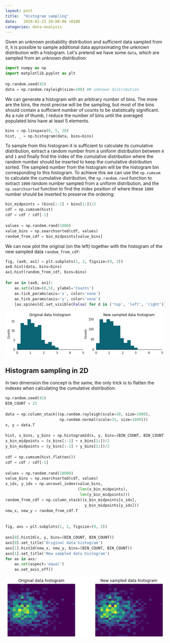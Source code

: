 ```yaml
---
layout: post
title:  "Histogram sampling"
date:   2020-02-22 20:00:00 +0100
categories: data-analysis
---
```


Given an unknown probability distribution and sufficient data sampled from it, it is possible to sample additional data approximating the unknown distribution with a histogram. Let's pretend we have some `data`, which are sampled from an unknown distribution:

```python
import numpy as np
import matplotlib.pyplot as plt

np.random.seed(42)
data = np.random.rayleigh(size=100) ## unknown distribution
```
We can generate a histogram with an arbitrary number of bins. The more are the bins, the most precise will be the sampling, but most of the bins should contain a sufficient number of counts to be statistically significant. As a rule of thumb, I reduce the number of bins until the averaged populated bins have at least 5 elements.

```python
bins = np.linspace(0, 5, 20)
hist, _ = np.histogram(data, bins=bins)
```
 

To sample from this histogram it is sufficient to calculate its cumulative distribution, extract a random number from a uniform distribution between `0` and `1` and finally find the index of the cumulative distribution where the random number should be inserted to keep the cumulative distribution sorted. The sampled number from the histogram will be the histogram bin corresponding to this histogram. To achieve this we can use the `np.cumsum` to calculate the cumulative distribution, the `np.random.rand` function to extract `1000` random number sampled from a uniform distribution, and the `np.searchsorted` function to find the index position of where these `1000` number should be inserted to preserve the ordering:

```python
bin_midpoints = (bins[:-1] + bins[1:])/2
cdf = np.cumsum(hist)
cdf = cdf / cdf[-1]

values = np.random.rand(1000)
value_bins = np.searchsorted(cdf, values)
random_from_cdf = bin_midpoints[value_bins]
```

We can now plot the original (on the left) together with the histogram of the new sampled data `random_from_cdf`:
```python
fig, (ax0, ax1) = plt.subplots(1, 2, figsize=(9, 3))
ax0.hist(data, bins=bins)
ax1.hist(random_from_cdf, bins=bins)

for ax in (ax0, ax1):
    ax.set(xlim=(0,5), ylabel='Counts')
    ax.tick_params(axis='x', color='none')
    ax.tick_params(axis='y', color='none')
    [ax.spines[d].set_visible(False) for d in ('top', 'left', 'right')]
```
<p style="text-align:center;"><img src="/asset/images/data_analysis/hist_comparison.png" alt="histogram comparison" width="700"></p>


## Histogram sampling in 2D
In two dimension the concept is the same, the only trick is to flatten the indexes when calculating the cumulative distribution:
```python
np.random.seed(42)
BIN_COUNT = 25

data = np.column_stack((np.random.rayleigh(scale=30, size=1000),
                        np.random.normal(scale=15, size=1000)))
x, y = data.T

hist, x_bins, y_bins = np.histogram2d(x, y, bins=(BIN_COUNT, BIN_COUNT))
x_bin_midpoints = (x_bins[:-1] + x_bins[1:])/2
y_bin_midpoints = (y_bins[:-1] + y_bins[1:])/2

cdf = np.cumsum(hist.flatten())
cdf = cdf / cdf[-1]

values = np.random.rand(10000)
value_bins = np.searchsorted(cdf, values)
x_idx, y_idx = np.unravel_index(value_bins,
                                (len(x_bin_midpoints),
                                 len(y_bin_midpoints)))
random_from_cdf = np.column_stack((x_bin_midpoints[x_idx],
                                   y_bin_midpoints[y_idx]))
new_x, new_y = random_from_cdf.T


fig, axs = plt.subplots(1, 2, figsize=(9, 3))

axs[0].hist2d(x, y, bins=(BIN_COUNT, BIN_COUNT))
axs[0].set_title('Original data histogram')
axs[1].hist2d(new_x, new_y, bins=(BIN_COUNT, BIN_COUNT))
axs[1].set_title('New sampled data histogram')
for ax in axs:    
    ax.set(aspect='equal')
    ax.set_axis_off()
```
<p style="text-align:center;"><img src="/asset/images/data_analysis/hist2d_sampling.png" alt="histogram 2d comparison" width="600"></p>
